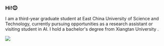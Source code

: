 ### Hi!😊
I am a third-year graduate student at East China University of Science and Technology, currently pursuing opportunities as a research assistant or visiting student in AI. I hold a bachelor's degree from Xiangtan University .

![](https://github-readme-stats.vercel.app/api?username=zh-he)
